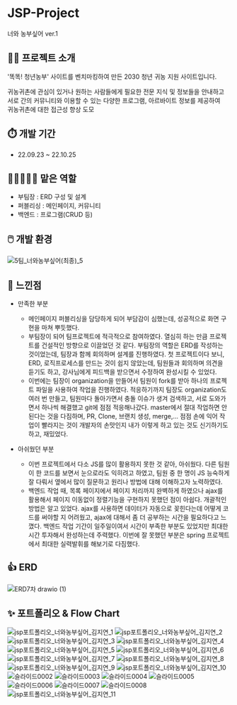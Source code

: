 # JSP-Project
너와 농부싶어 ver.1


## 👩‍💻 프로젝트 소개
'똑똑! 청년농부' 사이트를 벤치마킹하여 만든 2030 청년 귀농 지원 사이트입니다.

귀농귀촌에 관심이 있거나 원하는 사람들에게 필요한 전문 지식 및 정보들을 안내하고 <br>
서로 간의 커뮤니티와 이용할 수 있는 다양한 프로그램, 아르바이트 정보를 제공하여 <br> 
귀농귀촌에 대한 접근성 향상 도모

## ⏱️ 개발 기간
- 22.09.23 ~ 22.10.25

## 🧑🏻‍🤝‍🧑🏼 맡은 역할
- 부팀장 : ERD 구성 및 설계
- 퍼블리싱 : 메인페이지, 커뮤니티
- 백엔드 : 프로그램(CRUD 등)

## 🖱️ 개발 환경
![5팀_너와농부싶어(최종)_5](https://user-images.githubusercontent.com/109491137/210176235-74482f99-8dde-4641-ab0b-6828cb2675e9.png)

## 📌 느낀점
- 만족한 부분

  - 메인페이지 퍼블리싱을 담당하게 되어 부담감이 심했는데, 성공적으로 화면 구현을 마쳐 뿌듯했다.
  - 부팀장이 되어 팀프로젝트에 적극적으로 참여하였다. 열심히 하는 만큼 프로젝트를 건설적인 방향으로 이끌었던 것 같다. 부팀장의 역할은 ERD를 작성하는 것이었는데, 팀장과 함께 회의하며 설계를 진행하였다. 첫 프로젝트이다 보니, ERD, 로직프로세스를 만드는 것이 쉽지 않았는데, 팀원들과 회의하며 의견을 듣기도 하고, 강사님에게 피드백을 받으면서 수정하여 완성시킬 수 있었다.
  - 이번에는 팀장이 organization을 만들어서 팀원이 fork를 받아 하나의 프로젝트 파일을 사용하여 작업을 진행하였다. 적응하기까지 팀장도 organization도 여러 번 만들고, 팀원마다 돌아가면서 충돌 이슈가 생겨 검색하고, 서로 도와가면서 하나씩 해결했고 git에 점점 적응해나갔다. master에서 절대 작업하면 안 된다는 것을 다짐하며, PR, Clone, 브랜치 생성, merge,... 점점 손에 익어 작업이 빨라지는 것이 개발자의 손맛인지 내가 이렇게 하고 있는 것도 신기하기도 하고, 재밌었다.

- 아쉬웠던 부분

  - 이번 프로젝트에서 다소 JS를 많이 활용하지 못한 것 같아, 아쉬웠다. 다른 팀원이 한 코드를 보면서 눈으로라도 익히려고 하였고, 팀원 중 한 명이 JS 능숙하게 잘 다뤄서 옆에서 많이 질문하고 원리나 방법에 대해 이해하고자 노력하였다.
  - 백엔드 작업 때, 목록 페이지에서 페이지 처리까지 완벽하게 하였으나 ajax를 활용해서 페이지 이동없이 정렬기능을 구현하지 못했던 점이 아쉽다. 개괄적인 방법은 알고 있었다. ajax를 사용하면 데이터가 자동으로 꽂힌다는데 어떻게 코드를 써야할 지 어려웠고, ajax에 대해서 좀 더 공부하는 시간을 필요하다고 느꼈다. 백엔드 작업 기간이 일주일이여서 시간이 부족한 부분도 있었지만 최대한 시간 투자해서 완성하는데 주력했다. 이번에 잘 못했던 부분은 spring 프로젝트에서 최대한 실력발휘를 해보기로 다짐했다. 

## 👍 ERD
![ERD7차 drawio (1)](https://user-images.githubusercontent.com/109491137/210176170-383267d9-d5b7-4927-8d1e-e02bfb80b401.png)

## ✨ 포트폴리오 & Flow Chart
![jsp포트폴리오_너와농부싶어_김지연_1](https://user-images.githubusercontent.com/109491137/210176014-4c37139e-1f1b-4911-9cda-5c681f91ed90.png)
![jsp포트폴리오_너와농부싶어_김지연_2](https://user-images.githubusercontent.com/109491137/210176018-efbb754b-7f20-4783-8b3f-2db0de4afe53.png)
![jsp포트폴리오_너와농부싶어_김지연_3](https://user-images.githubusercontent.com/109491137/210176020-23d60f1f-6750-4764-89f8-df4acadb462b.png)
![jsp포트폴리오_너와농부싶어_김지연_4](https://user-images.githubusercontent.com/109491137/210176022-99535c9f-5def-4a99-811e-73ee2ece8bdb.png)
![jsp포트폴리오_너와농부싶어_김지연_5](https://user-images.githubusercontent.com/109491137/210176025-c89423de-5c23-4f1c-b49b-342b9b90c885.png)
![jsp포트폴리오_너와농부싶어_김지연_6](https://user-images.githubusercontent.com/109491137/210176028-90df789f-14a7-4384-a03a-06cd705fa6ef.png)
![jsp포트폴리오_너와농부싶어_김지연_7](https://user-images.githubusercontent.com/109491137/210176029-832b2901-c5a1-4547-aa10-96be9511553a.png)
![jsp포트폴리오_너와농부싶어_김지연_8](https://user-images.githubusercontent.com/109491137/210176030-af931092-027d-45e9-846c-29b246673bdb.png)
![jsp포트폴리오_너와농부싶어_김지연_9](https://user-images.githubusercontent.com/109491137/210176032-dc0249ca-6681-4040-adde-d56cb9b82578.png)
![jsp포트폴리오_너와농부싶어_김지연_10](https://user-images.githubusercontent.com/109491137/210176033-393bbde7-8f14-4079-8025-c8023d8eb94a.png)
![슬라이드0002](https://user-images.githubusercontent.com/109491137/210176082-0f72f950-9cfa-4fb7-a27d-fa36d94e5c7a.jpg)
![슬라이드0003](https://user-images.githubusercontent.com/109491137/210176083-22d7e167-cf3a-4bb1-8a6a-fec006862521.jpg)
![슬라이드0004](https://user-images.githubusercontent.com/109491137/210176085-ea731723-3a85-4ec6-b888-6c81cf03604e.jpg)
![슬라이드0005](https://user-images.githubusercontent.com/109491137/210176087-f512bd23-087a-4f52-a65b-c505446828f7.jpg)
![슬라이드0006](https://user-images.githubusercontent.com/109491137/210176089-42b1b517-268b-43b5-8311-383c25792020.jpg)
![슬라이드0007](https://user-images.githubusercontent.com/109491137/210176091-5aea9f7e-a6b7-4950-a090-431ef8906fea.jpg)
![슬라이드0008](https://user-images.githubusercontent.com/109491137/210176093-d91a99ee-309d-486d-9a03-72aca0805d5d.jpg)
![jsp포트폴리오_너와농부싶어_김지연_11](https://user-images.githubusercontent.com/109491137/210176036-5dbdc074-39e2-40f8-a5d7-d0231a800e80.png)

